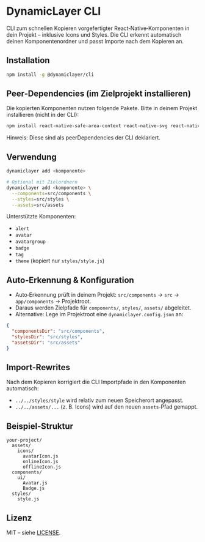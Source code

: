 # DynamicLayer CLI

CLI zum schnellen Kopieren vorgefertigter React‑Native‑Komponenten in dein Projekt – inklusive Icons und Styles. Die CLI erkennt automatisch deinen Komponentenordner und passt Importe nach dem Kopieren an.

## Installation

```bash
npm install -g @dynamiclayer/cli
```

## Peer‑Dependencies (im Zielprojekt installieren)

Die kopierten Komponenten nutzen folgende Pakete. Bitte in deinem Projekt installieren (nicht in der CLI):

```bash
npm install react-native-safe-area-context react-native-svg react-native-reanimated
```

Hinweis: Diese sind als peerDependencies der CLI deklariert.

## Verwendung

```bash
dynamiclayer add <komponente>

# Optional mit Zielordnern
dynamiclayer add <komponente> \
  --components=src/components \
  --styles=src/styles \
  --assets=src/assets
```

Unterstützte Komponenten:
- `alert`
- `avatar`
- `avatargroup`
- `badge`
- `tag`
- `theme` (kopiert nur `styles/style.js`)

## Auto‑Erkennung & Konfiguration

- Auto‑Erkennung prüft in deinem Projekt: `src/components` → `src` → `app/components` → Projektroot.
- Daraus werden Zielpfade für `components/`, `styles/`, `assets/` abgeleitet.
- Alternative: Lege im Projektroot eine `dynamiclayer.config.json` an:

```json
{
  "componentsDir": "src/components",
  "stylesDir": "src/styles",
  "assetsDir": "src/assets"
}
```

## Import‑Rewrites

Nach dem Kopieren korrigiert die CLI Importpfade in den Komponenten automatisch:
- `../../styles/style` wird relativ zum neuen Speicherort angepasst.
- `../../assets/...` (z. B. Icons) wird auf den neuen `assets`‑Pfad gemappt.

## Beispiel‑Struktur

```
your-project/
  assets/
    icons/
      avatarIcon.js
      onlineIcon.js
      offlineIcon.js
  components/
    ui/
      Avatar.js
      Badge.js
  styles/
    style.js
```

## Lizenz

MIT – siehe [LICENSE](LICENSE).

